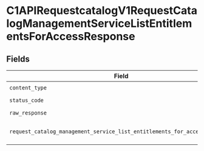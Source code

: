 # C1APIRequestcatalogV1RequestCatalogManagementServiceListEntitlementsForAccessResponse


## Fields

| Field                                                                                                                                                                        | Type                                                                                                                                                                         | Required                                                                                                                                                                     | Description                                                                                                                                                                  |
| ---------------------------------------------------------------------------------------------------------------------------------------------------------------------------- | ---------------------------------------------------------------------------------------------------------------------------------------------------------------------------- | ---------------------------------------------------------------------------------------------------------------------------------------------------------------------------- | ---------------------------------------------------------------------------------------------------------------------------------------------------------------------------- |
| `content_type`                                                                                                                                                               | *str*                                                                                                                                                                        | :heavy_check_mark:                                                                                                                                                           | HTTP response content type for this operation                                                                                                                                |
| `status_code`                                                                                                                                                                | *int*                                                                                                                                                                        | :heavy_check_mark:                                                                                                                                                           | HTTP response status code for this operation                                                                                                                                 |
| `raw_response`                                                                                                                                                               | [requests.Response](https://requests.readthedocs.io/en/latest/api/#requests.Response)                                                                                        | :heavy_check_mark:                                                                                                                                                           | Raw HTTP response; suitable for custom response parsing                                                                                                                      |
| `request_catalog_management_service_list_entitlements_for_access_response`                                                                                                   | [Optional[shared.RequestCatalogManagementServiceListEntitlementsForAccessResponse]](../../models/shared/requestcatalogmanagementservicelistentitlementsforaccessresponse.md) | :heavy_minus_sign:                                                                                                                                                           | The RequestCatalogManagementServiceListEntitlementsForAccessResponse message contains a list of results and a nextPageToken if applicable.                                   |
